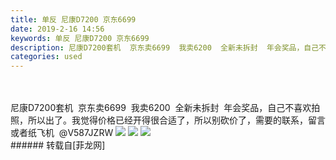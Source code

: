 ```yaml
---
title: 单反 尼康D7200 京东6699
date: 2019-2-16 14:56
keywords: 单反 尼康D7200 京东6699
description: 尼康D7200套机  京东卖6699  我卖6200  全新未拆封  年会奖品，自己不喜欢拍照，所以出了。我觉得价格已经开得很合适了，所以别砍价了，需要的联系，留言或者纸飞机  @V587JZRW
categories: used
---
```

<td class="t_f" id="postmessage_3038031">

<br/>
<br/>
尼康D7200套机  京东卖6699  我卖6200  全新未拆封  年会奖品，自己不喜欢拍照，所以出了。我觉得价格已经开得很合适了，所以别砍价了，需要的联系，留言或者纸飞机  @V587JZRW

<img aid="1086338" data-cf-modified-e0ace834077461e13579f64a-="" file="data/attachment/forum/201902/16/145310z6xp39kc6t8p3gxp.png.thumb.jpg" id="aimg_1086338" inpost="1" onclick="" onmouseover="" src="http://www.flw.ph/data/attachment/forum/201902/16/145310z6xp39kc6t8p3gxp.png" style="cursor:pointer" zoomfile="data/attachment/forum/201902/16/145310z6xp39kc6t8p3gxp.png"/>



<img aid="1086337" data-cf-modified-e0ace834077461e13579f64a-="" file="data/attachment/forum/201902/16/145239uzczgdvezevytgvz.jpeg.thumb.jpg" id="aimg_1086337" inpost="1" onclick="" onmouseover="" src="http://www.flw.ph/data/attachment/forum/201902/16/145239uzczgdvezevytgvz.jpeg" style="cursor:pointer" zoomfile="data/attachment/forum/201902/16/145239uzczgdvezevytgvz.jpeg"/>



<img aid="1086336" data-cf-modified-e0ace834077461e13579f64a-="" file="data/attachment/forum/201902/16/145212er9o418yynuyz8qq.jpeg.thumb.jpg" id="aimg_1086336" inpost="1" onclick="" onmouseover="" src="http://www.flw.ph/data/attachment/forum/201902/16/145212er9o418yynuyz8qq.jpeg" style="cursor:pointer" zoomfile="data/attachment/forum/201902/16/145212er9o418yynuyz8qq.jpeg"/>


<br/>
</td>
###### 转载自[菲龙网]